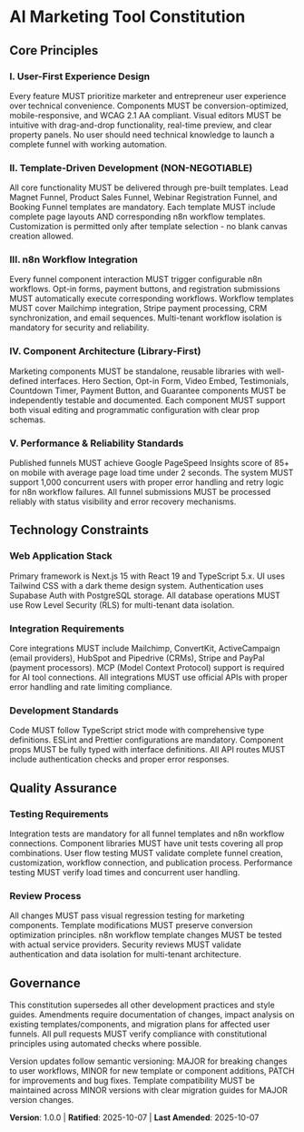 <!--
Sync Impact Report:
Version change: 0.0.0 → 1.0.0 (Initial constitution creation)
Modified principles: None (new constitution)
Added sections: All sections (new constitution)
Removed sections: None (new constitution)
Templates requiring updates:
  ✅ .specify/templates/plan-template.md (checked for Constitution Check references)
  ⚠ .specify/templates/spec-template.md (needs verification for new principles)
  ⚠ .specify/templates/tasks-template.md (needs verification for new principles)
  ✅ .specify/templates/commands/*.md (checked for outdated references)
Follow-up TODOs: None (all placeholders filled)
-->

# AI Marketing Tool Constitution

## Core Principles

### I. User-First Experience Design
Every feature MUST prioritize marketer and entrepreneur user experience over technical convenience. Components MUST be conversion-optimized, mobile-responsive, and WCAG 2.1 AA compliant. Visual editors MUST be intuitive with drag-and-drop functionality, real-time preview, and clear property panels. No user should need technical knowledge to launch a complete funnel with working automation.

### II. Template-Driven Development (NON-NEGOTIABLE)
All core functionality MUST be delivered through pre-built templates. Lead Magnet Funnel, Product Sales Funnel, Webinar Registration Funnel, and Booking Funnel templates are mandatory. Each template MUST include complete page layouts AND corresponding n8n workflow templates. Customization is permitted only after template selection - no blank canvas creation allowed.

### III. n8n Workflow Integration
Every funnel component interaction MUST trigger configurable n8n workflows. Opt-in forms, payment buttons, and registration submissions MUST automatically execute corresponding workflows. Workflow templates MUST cover Mailchimp integration, Stripe payment processing, CRM synchronization, and email sequences. Multi-tenant workflow isolation is mandatory for security and reliability.

### IV. Component Architecture (Library-First)
Marketing components MUST be standalone, reusable libraries with well-defined interfaces. Hero Section, Opt-in Form, Video Embed, Testimonials, Countdown Timer, Payment Button, and Guarantee components MUST be independently testable and documented. Each component MUST support both visual editing and programmatic configuration with clear prop schemas.

### V. Performance & Reliability Standards
Published funnels MUST achieve Google PageSpeed Insights score of 85+ on mobile with average page load time under 2 seconds. The system MUST support 1,000 concurrent users with proper error handling and retry logic for n8n workflow failures. All funnel submissions MUST be processed reliably with status visibility and error recovery mechanisms.

## Technology Constraints

### Web Application Stack
Primary framework is Next.js 15 with React 19 and TypeScript 5.x. UI uses Tailwind CSS with a dark theme design system. Authentication uses Supabase Auth with PostgreSQL storage. All database operations MUST use Row Level Security (RLS) for multi-tenant data isolation.

### Integration Requirements
Core integrations MUST include Mailchimp, ConvertKit, ActiveCampaign (email providers), HubSpot and Pipedrive (CRMs), Stripe and PayPal (payment processors). MCP (Model Context Protocol) support is required for AI tool connections. All integrations MUST use official APIs with proper error handling and rate limiting compliance.

### Development Standards
Code MUST follow TypeScript strict mode with comprehensive type definitions. ESLint and Prettier configurations are mandatory. Component props MUST be fully typed with interface definitions. All API routes MUST include authentication checks and proper error responses.

## Quality Assurance

### Testing Requirements
Integration tests are mandatory for all funnel templates and n8n workflow connections. Component libraries MUST have unit tests covering all prop combinations. User flow testing MUST validate complete funnel creation, customization, workflow connection, and publication process. Performance testing MUST verify load times and concurrent user handling.

### Review Process
All changes MUST pass visual regression testing for marketing components. Template modifications MUST preserve conversion optimization principles. n8n workflow template changes MUST be tested with actual service providers. Security reviews MUST validate authentication and data isolation for multi-tenant architecture.

## Governance

This constitution supersedes all other development practices and style guides. Amendments require documentation of changes, impact analysis on existing templates/components, and migration plans for affected user funnels. All pull requests MUST verify compliance with constitutional principles using automated checks where possible.

Version updates follow semantic versioning: MAJOR for breaking changes to user workflows, MINOR for new template or component additions, PATCH for improvements and bug fixes. Template compatibility MUST be maintained across MINOR versions with clear migration guides for MAJOR version changes.

**Version**: 1.0.0 | **Ratified**: 2025-10-07 | **Last Amended**: 2025-10-07